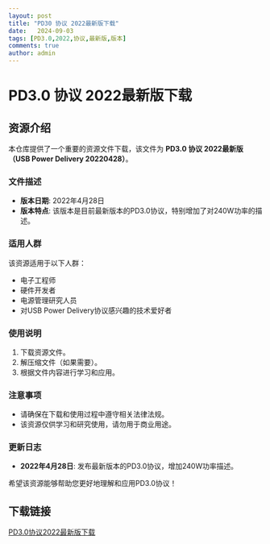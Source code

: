 ```yaml
---
layout: post
title: "PD30 协议 2022最新版下载"
date:   2024-09-03
tags: [PD3.0,2022,协议,最新版,版本]
comments: true
author: admin
---
```

# PD3.0 协议 2022最新版下载

## 资源介绍

本仓库提供了一个重要的资源文件下载，该文件为 **PD3.0 协议 2022最新版（USB Power Delivery 20220428）**。

### 文件描述

- **版本日期**: 2022年4月28日
- **版本特点**: 该版本是目前最新版本的PD3.0协议，特别增加了对240W功率的描述。

### 适用人群

该资源适用于以下人群：

- 电子工程师
- 硬件开发者
- 电源管理研究人员
- 对USB Power Delivery协议感兴趣的技术爱好者

### 使用说明

1. 下载资源文件。
2. 解压缩文件（如果需要）。
3. 根据文件内容进行学习和应用。

### 注意事项

- 请确保在下载和使用过程中遵守相关法律法规。
- 该资源仅供学习和研究使用，请勿用于商业用途。

### 更新日志

- **2022年4月28日**: 发布最新版本的PD3.0协议，增加240W功率描述。

希望该资源能够帮助您更好地理解和应用PD3.0协议！

## 下载链接

[PD3.0协议2022最新版下载](https://pan.quark.cn/s/42f0b792d276)